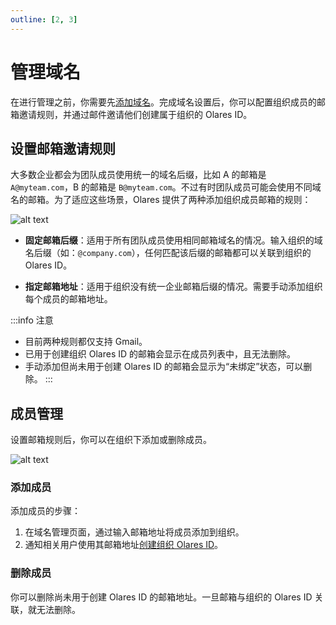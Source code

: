 ```yaml
---
outline: [2, 3]
---
```


# 管理域名

在进行管理之前，你需要先[添加域名](host-domain.md#添加域名)。完成域名设置后，你可以配置组织成员的邮箱邀请规则，并通过邮件邀请他们创建属于组织的 Olares ID。

## 设置邮箱邀请规则

大多数企业都会为团队成员使用统一的域名后缀，比如 A 的邮箱是 `A@myteam.com`，B 的邮箱是 `B@myteam.com`。不过有时团队成员可能会使用不同域名的邮箱。为了适应这些场景，Olares 提供了两种添加组织成员邮箱的规则：

![alt text](/images/how-to/space/set_rule.jpg)

- **固定邮箱后缀**：适用于所有团队成员使用相同邮箱域名的情况。输入组织的域名后缀（如：`@company.com`），任何匹配该后缀的邮箱都可以关联到组织的 Olares ID。

- **指定邮箱地址**：适用于组织没有统一企业邮箱后缀的情况。需要手动添加组织每个成员的邮箱地址。

:::info 注意
- 目前两种规则都仅支持 Gmail。
- 已用于创建组织 Olares ID 的邮箱会显示在成员列表中，且无法删除。
- 手动添加但尚未用于创建 Olares ID 的邮箱会显示为“未绑定”状态，可以删除。
  :::

## 成员管理

设置邮箱规则后，你可以在组织下添加或删除成员。

![alt text](/images/how-to/space/management_members.jpg)

### 添加成员

添加成员的步骤：

1. 在域名管理页面，通过输入邮箱地址将成员添加到组织。
2. 通知相关用户使用其邮箱地址[创建组织 Olares ID](host-domain.md#创建组织-olares-id)。

### 删除成员

你可以删除尚未用于创建 Olares ID 的邮箱地址。一旦邮箱与组织的 Olares ID 关联，就无法删除。